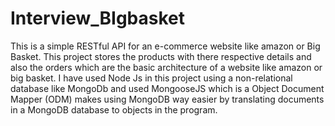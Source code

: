 # Interview_BIgbasket
This is a simple RESTful API for an e-commerce website like amazon or Big Basket. This project stores the products with there respective details and also the orders which are the basic architecture of a website like amazon or big basket.
I have used Node Js in this project using a non-relational database like MongoDb and used  MongooseJS which is a Object Document Mapper (ODM) makes using MongoDB way easier by translating documents in a MongoDB database to objects in the program. 
